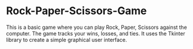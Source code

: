 # Rock-Paper-Scissors-Game
This is a basic game where you can play Rock, Paper, Scissors against the computer. The game tracks your wins, losses, and ties. It uses the Tkinter library to create a simple graphical user interface.
